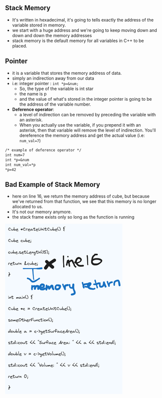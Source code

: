 ## Stack Memory

- It's written in hexadecimal, it's going to tells exactly the address of the variable stored in memory.
- we start with a huge address and we're going to keep moving down and down and down the memory addresses
- stack memory is the default memory for all variables in C++ to be placed.

## Pointer

- it is a variable that stores the memory address of data.
- simply an indirection away from our data
- i.e: integer pointer : `int *p=&num;` 
	- So, the type of the variable is int star
	- the name is p
	- and the value of what's stored in the integer pointer is going to be the address of the variable number.
 - **Deference operator**: 
	 - a level of indirection can be removed by preceding the variable with an asterisk.
	 - When you actually use the variable, if you prepend it with an asterisk, then that variable will remove the level of indirection. You'll dereference the memory address and get the actual value (i.e: `num_val=7`)

```
/* example of deference operator */
int num=7
int *p=&num 
int num_val=*p
*p=42
```



## Bad Example of Stack Memory
- here on line 16, we return the memory address of cube, but because we've returned from that function, we see that this memory is no longer allocated to us. 
- It's not our memory anymore.
- the stack frame exists only so long as the function is running

![](../../img/memory.png)



